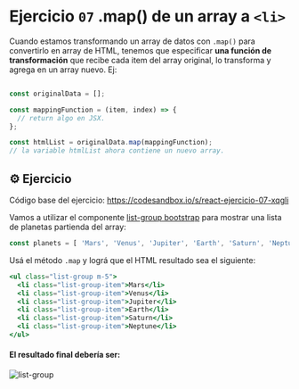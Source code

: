 # Ejercicio `07` .map() de un array a `<li>`

Cuando estamos transformando un array de datos con `.map()` para convertirlo en array de HTML, tenemos que especificar **una función de transformación** que recibe cada item del array original, lo transforma y agrega en un array nuevo.
Ej:

```js

const originalData = [];

const mappingFunction = (item, index) => {
  // return algo en JSX.
};

const htmlList = originalData.map(mappingFunction);
// la variable htmlList ahora contiene un nuevo array.
```

## ⚙️ Ejercicio

Código base del ejercicio: https://codesandbox.io/s/react-ejercicio-07-xqgli

Vamos a utilizar el componente [list-group bootstrap](https://getbootstrap.com/docs/4.1/components/list-group/#basic-example) para mostrar una lista de planetas partienda del array:

```js
const planets = [ 'Mars', 'Venus', 'Jupiter', 'Earth', 'Saturn', 'Neptune' ];
```

Usá el método `.map` y lográ que el HTML resultado sea el siguiente:

```jsx
<ul class="list-group m-5">
  <li class="list-group-item">Mars</li>
  <li class="list-group-item">Venus</li>
  <li class="list-group-item">Jupiter</li>
  <li class="list-group-item">Earth</li>
  <li class="list-group-item">Saturn</li>
  <li class="list-group-item">Neptune</li>
</ul>
```

#### El resultado final debería ser:

![list-group](https://ucarecdn.com/2fa34a3a-33ba-4938-a69f-94d550ece79c/)
